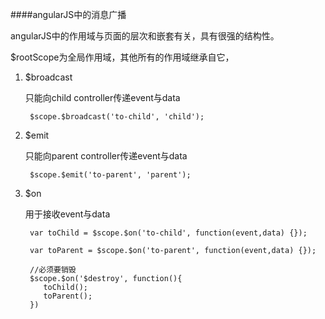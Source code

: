 ####angularJS中的消息广播

angularJS中的作用域与页面的层次和嵌套有关，具有很强的结构性。

$rootScope为全局作用域，其他所有的作用域继承自它，

1. $broadcast

   只能向child controller传递event与data
   ```
    $scope.$broadcast('to-child', 'child');
   ```

2. $emit

   只能向parent controller传递event与data
   ```
    $scope.$emit('to-parent', 'parent');
   ```

3. $on

   用于接收event与data
   ```
    var toChild = $scope.$on('to-child', function(event,data) {});

    var toParent = $scope.$on('to-parent', function(event,data) {});

    //必须要销毁
    $scope.$on('$destroy', function(){
       toChild();
       toParent();
    })

   ```